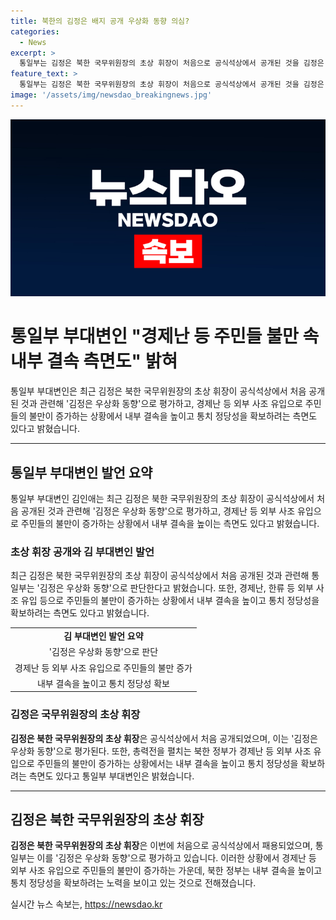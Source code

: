 ```yaml
---
title: 북한의 김정은 배지 공개 우상화 동향 의심?
categories:
  - News
excerpt: >
  통일부는 김정은 북한 국무위원장의 초상 휘장이 처음으로 공식석상에서 공개된 것을 김정은 우상화 동향으로 판단한다고 밝혔다. 경제난과 주민 불만 상황에서 내부 결속을 높이고 통치 정당성을 확보하려는 측면도 있다고 전했다. 김일성과 김정일의 초상이 담긴 배지를 착용하던 북한 간부들이 이번에는 김정은의 초상을 담은 배지를 착용하고 있는 것으로 나타났다.
feature_text: >
  통일부는 김정은 북한 국무위원장의 초상 휘장이 처음으로 공식석상에서 공개된 것을 김정은 우상화 동향으로 판단한다고 밝혔다. 경제난과 주민 불만 상황에서 내부 결속을 높이고 통치 정당성을 확보하려는 측면도 있다고 전했다. 김일성과 김정일의 초상이 담긴 배지를 착용하던 북한 간부들이 이번에는 김정은의 초상을 담은 배지를 착용하고 있는 것으로 나타났다.
image: '/assets/img/newsdao_breakingnews.jpg'
---
```


<p><img src="/assets/img/newsdao_breakingnews.jpg" alt="firstkoreanews 속보" /></p>

<h1 data-ke-size="size26">통일부 부대변인 "경제난 등 주민들 불만 속 내부 결속 측면도" 밝혀</h1>

<p data-ke-size="size16">통일부 부대변인은 최근 김정은 북한 국무위원장의 초상 휘장이 공식석상에서 처음 공개된 것과 관련해 '김정은 우상화 동향'으로 평가하고, 경제난 등 외부 사조 유입으로 주민들의 불만이 증가하는 상황에서 내부 결속을 높이고 통치 정당성을 확보하려는 측면도 있다고 밝혔습니다.</p>

<hr>

<h2 data-ke-size="size26">통일부 부대변인 발언 요약</h2>

<p data-ke-size="size16">통일부 부대변인 김인애는 최근 김정은 북한 국무위원장의 초상 휘장이 공식석상에서 처음 공개된 것과 관련해 '김정은 우상화 동향'으로 평가하고, 경제난 등 외부 사조 유입으로 주민들의 불만이 증가하는 상황에서 내부 결속을 높이는 측면도 있다고 밝혔습니다.</p>

<h3 data-ke-size="size21">초상 휘장 공개와 김 부대변인 발언</h3>

<p data-ke-size="size16">최근 김정은 북한 국무위원장의 초상 휘장이 공식석상에서 처음 공개된 것과 관련해 통일부는 '김정은 우상화 동향'으로 판단한다고 밝혔습니다. 또한, 경제난, 한류 등 외부 사조 유입 등으로 주민들의 불만이 증가하는 상황에서 내부 결속을 높이고 통치 정당성을 확보하려는 측면도 있다고 밝혔습니다.</p>

<table>
  <tr>
    <td style="text-align: center; height: 17px;"><b>김 부대변인 발언 요약</b></td>
  </tr>
  <tr>
    <td style="text-align: center;">'김정은 우상화 동향'으로 판단</td>
  </tr>
  <tr>
    <td style="text-align: center;">경제난 등 외부 사조 유입으로 주민들의 불만 증가</td>
  </tr>
  <tr>
    <td style="text-align: center;">내부 결속을 높이고 통치 정당성 확보</td>
  </tr>
</table>

<h3 data-ke-size="size21">김정은 국무위원장의 초상 휘장</h3>

<p data-ke-size="size16"><b>김정은 북한 국무위원장의 초상 휘장</b>은 공식석상에서 처음 공개되었으며, 이는 '김정은 우상화 동향'으로 평가된다. 또한, 총력전을 펼치는 북한 정부가 경제난 등 외부 사조 유입으로 주민들의 불만이 증가하는 상황에서는 내부 결속을 높이고 통치 정당성을 확보하려는 측면도 있다고 통일부 부대변인은 밝혔습니다.</p>

<hr>

<h2 data-ke-size="size26">김정은 북한 국무위원장의 초상 휘장</h2>

<p data-ke-size="size16"><b>김정은 북한 국무위원장의 초상 휘장</b>은 이번에 처음으로 공식석상에서 패용되었으며, 통일부는 이를 '김정은 우상화 동향'으로 평가하고 있습니다. 이러한 상황에서 경제난 등 외부 사조 유입으로 주민들의 불만이 증가하는 가운데, 북한 정부는 내부 결속을 높이고 통치 정당성을 확보하려는 노력을 보이고 있는 것으로 전해졌습니다.</p>
실시간 뉴스 속보는, <a href="https://newsdao.kr" rel="dofollow">https://newsdao.kr</a>


